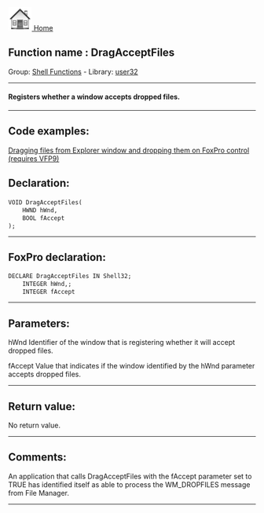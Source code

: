 [<img src="../../images/home.png"> Home ](https://github.com/VFPX/Win32API)  

## Function name : DragAcceptFiles
Group: [Shell Functions](../../functions_group.md#Shell_Functions)  -  Library: [user32](../../Libraries.md#user32)  
***  


#### Registers whether a window accepts dropped files.
***  


## Code examples:
[Dragging files from Explorer window and dropping them on FoxPro control (requires VFP9)](../../samples/sample_323.md)  

## Declaration:
```foxpro  
VOID DragAcceptFiles(
	HWND hWnd,
	BOOL fAccept
);  
```  
***  


## FoxPro declaration:
```foxpro  
DECLARE DragAcceptFiles IN Shell32;
	INTEGER hWnd,;
	INTEGER fAccept  
```  
***  


## Parameters:
hWnd
Identifier of the window that is registering whether it will accept dropped files. 

fAccept
Value that indicates if the window identified by the hWnd parameter accepts dropped files.  
***  


## Return value:
No return value. 
  
***  


## Comments:
An application that calls DragAcceptFiles with the fAccept parameter set to TRUE has identified itself as able to process the WM_DROPFILES message from File Manager.   
  
***  

